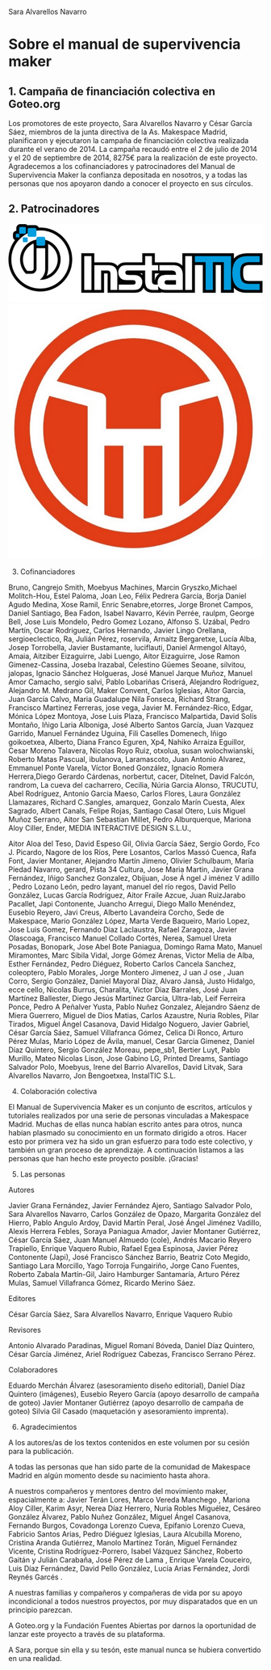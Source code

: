Sara Alvarellos Navarro
# Sobre el manual de supervivencia maker

## 1. Campaña de financiación colectiva en Goteo.org

Los promotores de este proyecto, Sara Alvarellos Navarro y César García Sáez, miembros de la junta directiva de la As. Makespace Madrid, planificaron y ejecutaron la campaña de financiación colectiva realizada durante el verano de 2014. La campaña recaudó entre el 2 de julio de 2014 y el 20 de septiembre de 2014, 8275€ para la realización de este proyecto. Agradecemos a los cofinanciadores y patrocinadores del Manual de Supervivencia Maker la confianza depositada en nosotros, y a todas las personas que nos apoyaron dando a conocer el proyecto en sus círculos.

## 2. Patrocinadores


![InstalTIC S. L](assets/MSM01_1.png)
![Tumaker](assets/MSM01_2.jpg)




3. Cofinanciadores

Bruno, Cangrejo Smith, Moebyus Machines, Marcin Gryszko,Michael Molitch-Hou, Estel Paloma, Joan Leo, Félix Pedrera García, Borja Daniel Agudo Medina, Xose Ramil, Enric Senabre,etorres, Jorge Bronet Campos, Daniel Santiago, Bea Fadon, Isabel Navarro, Kévin Perrée, raulpm, George Bell, Jose Luis Mondelo, Pedro Gomez Lozano, Alfonso S. Uzábal, Pedro Martín, Oscar Rodriguez, Carlos Hernando, Javier Lingo Orellana, sergioeclectico, Ra, Julián Pérez, roservila, Arnaitz Bergaretxe, Lucía Alba, Josep Torrobella, Javier Bustamante, luciflauti, Daniel Armengol Altayó, Amaia, Aitziber Eizaguirre, Jabi Luengo, Aitor Eizaguirre, Jose Ramon Gimenez-Cassina, Joseba Irazabal, Celestino Güemes Seoane, silvitou, jalopas, Ignacio Sánchez Holgueras, José Manuel Jarque Muñoz, Manuel Amor Camacho, sergio salvi, Pablo Lobariñas Criserá, Alejandro Rodríguez, Alejandro M. Medrano Gil, Maker Convent, Carlos Iglesias, Aitor Garcia, Juan García Calvo, Maria Guadalupe Nila Fonseca, Richard Strang, Francisco Martinez Ferreras, jose vega, Javier M. Fernández-Rico, Edgar, Mónica López Montoya, Jose Luis Plaza, Francisco Malpartida, David Solís Montaño, Iñigo Laria Alboniga, José Alberto Santos García, Juan Vazquez Garrido, Manuel Fernández Uguina, Fili Caselles Domenech, Iñigo goikoetxea, Alberto, Diana Franco Eguren, Xp4, Nahiko Arraiza Eguillor, Cesar Moreno Talavera, Nicolas Royo Ruiz, otxolua, susan wolochwianski, Roberto Matas Pascual, ibulanova, Laramascoto, Juan Antonio Alvarez, Emmanuel Ponte Varela, Víctor Boned González, Ignacio Romera Herrera,Diego Gerardo Cárdenas, norbertut, cacer, Ditelnet, David Falcón, randrom, La cueva del cacharrero, Cecilia, Núria Garcia Alonso, TRUCUTU, Abel Rodríguez, Antonio Garcia Maeso, Carlos Flores, Laura González Llamazares, Richard C.Sangles, amarquez, Gonzalo Marín Cuesta, Alex Sagrado, Albert Canals, Felipe Rojas, Santiago Casal Otero, Luis Miguel Muñoz Serrano, Aitor San Sebastian Millet, Pedro Alburquerque, Mariona Aloy Ciller, Ender, MEDIA INTERACTIVE DESIGN S.L.U.,

Aitor Aloa del Teso, David Espeso Gil, Olivia García Sáez, Sergio Gordo, Fco J. Picardo, Nagore de los Ríos, Pere Losantos, Carlos Massó Cuenca, Rafa Font, Javier Montaner, Alejandro Martín Jimeno, Olivier Schulbaum, María Piedad Navarro, gerard, Pista 34 Cultura, Jose Maria Martin, Javier Grana Fernández, Iñigo Sanchez Gonzalez, Obijuan, Jose Á ngel J iménez V adillo , Pedro Lozano León, pedro layant, manuel del río regos, David Pello González, Lucas García Rodríguez, Aitor Fraile Azcue, Juan RuizJarabo Pacallet, Japi Contonente, Juancho Arregui, Diego Mallo Menéndez, Eusebio Reyero, Javi Creus, Alberto Lavandeira Corcho, Sede de Makespace, Mario González López, Marta Verde Baqueiro, Mario Lopez, Jose Luis Gomez, Fernando Diaz Laclaustra, Rafael Zaragoza, Javier Olascoaga, Francisco Manuel Collado Cortés, Nerea, Samuel Ureta Posadas, Bonopark, Jose Abel Bote Paniagua, Domingo Rama Mato, Manuel Miramontes, Marc Sibila Vidal, Jorge Gómez Arenas, Victor Melia de Alba, Esther Fernández, Pedro Diéguez, Roberto Carlos Cancela Sanchez, coleoptero, Pablo Morales, Jorge Montero Jimenez, J uan J ose , Juan Corro, Sergio González, Daniel Mayoral Díaz, Alvaro Jansà, Justo Hidalgo, ecce cello, Nicolas Burrus, Charalita, Victor Diaz Barrales, José Juan Martínez Ballester, Diego Jesús Martínez García, Ultra-lab, Leif Ferreira Ponce, Pedro A Peñalver Yusta, Pablo Nuñez Gonzalez, Alejandro Sáenz de Miera Guerrero, Miguel de Dios Matias, Carlos Azaustre, Nuria Robles, Pilar Tirados, Miguel Ángel Casanova, David Hidalgo Noguero, Javier Gabriel, César García Sáez, Samuel Villafranca Gómez, Celica Di Ronco, Arturo Pérez Mulas, Mario López de Ávila, manuel, Cesar Garcia Gimenez, Daniel Díaz Quintero, Sergio González Moreau, pepe_sb1, Bertier Luyt, Pablo Murillo, Mateo Nicolas Lison, Jose Gabino LG, Printed Dreams, Santiago Salvador Polo, Moebyus, Irene del Barrio Alvarellos, David Litvak, Sara Alvarellos Navarro, Jon Bengoetxea, InstalTIC S.L.

4. Colaboración colectiva

El Manual de Supervivencia Maker es un conjunto de escritos, artículos y tutoriales realizados por una serie de personas vinculadas a Makespace Madrid. Muchas de ellas nunca habían escrito antes para otros, nunca habían plasmado su conocimiento en un formato dirigido a otros. Hacer esto por primera vez ha sido un gran esfuerzo para todo este colectivo, y también un gran proceso de aprendizaje. A continuación listamos a las personas que han hecho este proyecto posible. ¡Gracias!

5. Las personas

Autores

Javier Grana Fernández, Javier Fernández Ajero, Santiago Salvador Polo, Sara Alvarellos Navarro, Carlos González de Opazo, Margarita González del Hierro, Pablo Angulo Ardoy, David Martín Peral, José Ángel Jiménez Vadillo, Alexis Herrera Febles, Soraya Paniagua Amador, Javier Montaner Gutiérrez, César García Sáez, Juan Manuel Almuedo (cole), Andrés Macario Reyero Trapiello, Enrique Vaquero Rubio, Rafael Egea Espinosa, Javier Pérez Contonente (Japi), José Francisco Sánchez Barrio, Beatriz Coto Megido, Santiago Lara Morcillo, Yago Torroja Fungairiño, Jorge Cano Fuentes, Roberto Zabala Martín-Gil, Jairo Hamburger Santamaría, Arturo Pérez Mulas, Samuel Villafranca Gómez, Ricardo Merino Sáez.

Editores

César García Sáez, Sara Alvarellos Navarro, Enrique Vaquero Rubio

Revisores

Antonio Alvarado Paradinas, Miguel Romaní Bóveda, Daniel Díaz Quintero, César García Jiménez, Ariel Rodríguez Cabezas, Francisco Serrano Pérez.

Colaboradores

Eduardo Merchán Álvarez (asesoramiento diseño editorial),
Daniel Díaz Quintero (imágenes),
Eusebio Reyero García (apoyo desarrollo de campaña de goteo)
Javier Montaner Gutiérrez (apoyo desarrollo de campaña de goteo)
Silvia Gil Casado (maquetación y asesoramiento imprenta).

6. Agradecimientos

A los autores/as de los textos contenidos en este volumen por su cesión para la publicación.

A todas las personas que han sido parte de la comunidad de Makespace Madrid en algún momento desde su nacimiento hasta ahora.

A nuestros compañeros y mentores dentro del movimiento maker, espacialmente a: Javier Terán Lores, Marco Vereda Manchego , Mariona Aloy Ciller, Karim Asyr, Nerea Díaz Herrero, Nuria Robles Miguélez, Cesáreo González Álvarez, Pablo Nuñez González, Miguel Ángel Casanova, Fernando Burgos, Covadonga Lorenzo Cueva, Epifanio Lorenzo Cueva, Fabricio Santos Arias, Pedro Diéguez Iglesias, Laura Alcubilla Moreno, Cristina Aranda Gutiérrez, Manolo Martínez Torán, Miguel Fernández Vicente, Cristina Rodríguez-Porrero, Isabel Vázquez Sánchez, Roberto Gaitán y Julián Carabaña, José Pérez de Lama , Enrique Varela Couceiro, Luis Díaz Fernández, David Pello González, Lucía Arias Fernández, Jordi Reynés Garcés .

A nuestras familias y compañeros y compañeras de vida por su apoyo incondicional a todos nuestros proyectos, por muy disparatados que en un principio parezcan.

A Goteo.org y la Fundación Fuentes Abiertas por darnos la oportunidad de lanzar este proyecto a través de su plataforma.

A Sara, porque sin ella y su tesón, este manual nunca se hubiera convertido en una realidad.